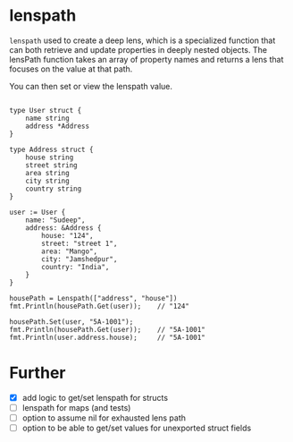 # lenspath

`lenspath` used to create a deep lens, which is a specialized function that can both retrieve and update properties in deeply nested objects. The lensPath function takes an array of property names and returns a lens that focuses on the value at that path.

You can then set or view the lenspath value.

```golang

type User struct {
    name string
    address *Address
}

type Address struct {
    house string
    street string
    area string
    city string
    country string
}

user := User {
    name: "Sudeep",
    address: &Address {
        house: "124",
        street: "street 1",
        area: "Mango",
        city: "Jamshedpur",
        country: "India",
    }
}

housePath = Lenspath(["address", "house"])
fmt.Println(housePath.Get(user));    // "124"

housePath.Set(user, "5A-1001");
fmt.Println(housePath.Get(user));    // "5A-1001"
fmt.Println(user.address.house);     // "5A-1001"

```


# Further
- [x] add logic to get/set lenspath for structs
- [ ] lenspath for maps (and tests)
- [ ] option to assume nil for exhausted lens path
- [ ] option to be able to get/set values for unexported struct fields 
